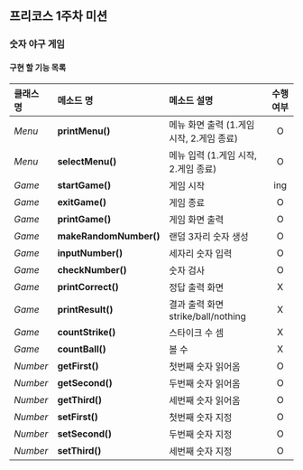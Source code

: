 ## 프리코스 1주차 미션
### 숫자 야구 게임
#### 구현 할 기능 목록
  |클래스 명|메소드 명|메소드 설명|수행 여부|
  |:-------|:-------|:-------|:-------:|
  |*Menu*|**printMenu()**|메뉴 화면 출력 (1.게임 시작, 2.게임 종료)|O|
  |*Menu*|**selectMenu()**|메뉴 입력 (1.게임 시작, 2.게임 종료)|O|
  |*Game*|**startGame()**|게임 시작|ing|
  |*Game*|**exitGame()**|게임 종료|O|
  |*Game*|**printGame()**|게임 화면 출력|O|
  |*Game*|**makeRandomNumber()**|랜덤 3자리 숫자 생성|O|
  |*Game*|**inputNumber()**|세자리 숫자 입력|O|
  |*Game*|**checkNumber()**|숫자 검사|O|
  |*Game*|**printCorrect()**|정답 출력 화면|X|
  |*Game*|**printResult()**|결과 출력 화면 strike/ball/nothing|X|
  |*Game*|**countStrike()**|스타이크 수 셈|X|
  |*Game*|**countBall()**|볼 수 |X|
  |*Number*|**getFirst()**|첫번째 숫자 읽어옴|O|
  |*Number*|**getSecond()**|두번째 숫자 읽어옴|O|
  |*Number*|**getThird()**|세번째 숫자 읽어옴|O|
  |*Number*|**setFirst()**|첫번째 숫자 지정|O|
  |*Number*|**setSecond()**|두번째 숫자 지정|O|
  |*Number*|**setThird()**|세번째 숫자 지정|O|
